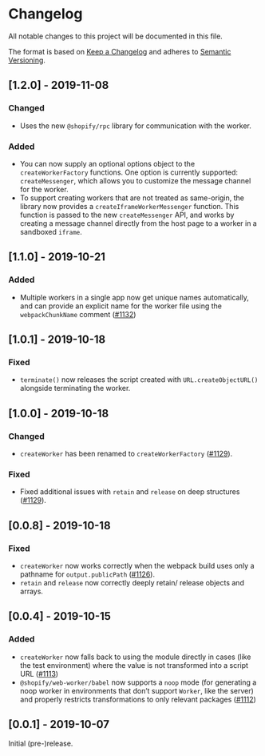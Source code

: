 # Changelog

All notable changes to this project will be documented in this file.

The format is based on [Keep a Changelog](http://keepachangelog.com/en/1.0.0/)
and adheres to [Semantic Versioning](http://semver.org/spec/v2.0.0.html).

<!-- ## [Unreleased] -->

## [1.2.0] - 2019-11-08

### Changed

- Uses the new `@shopify/rpc` library for communication with the worker.

### Added

- You can now supply an optional options object to the `createWorkerFactory` functions. One option is currently supported: `createMessenger`, which allows you to customize the message channel for the worker.
- To support creating workers that are not treated as same-origin, the library now provides a `createIframeWorkerMessenger` function. This function is passed to the new `createMessenger` API, and works by creating a message channel directly from the host page to a worker in a sandboxed `iframe`.

## [1.1.0] - 2019-10-21

### Added

- Multiple workers in a single app now get unique names automatically, and can provide an explicit name for the worker file using the `webpackChunkName` comment ([#1132](https://github.com/Shopify/quilt/pull/1132))

## [1.0.1] - 2019-10-18

### Fixed

- `terminate()` now releases the script created with `URL.createObjectURL()` alongside terminating the worker.

## [1.0.0] - 2019-10-18

### Changed

- `createWorker` has been renamed to `createWorkerFactory` ([#1129](https://github.com/Shopify/quilt/pull/1129)).

### Fixed

- Fixed additional issues with `retain` and `release` on deep structures ([#1129](https://github.com/Shopify/quilt/pull/1129)).

## [0.0.8] - 2019-10-18

### Fixed

- `createWorker` now works correctly when the webpack build uses only a pathname for `output.publicPath` ([#1126](https://github.com/Shopify/quilt/pull/1126)).
- `retain` and `release` now correctly deeply retain/ release objects and arrays.

## [0.0.4] - 2019-10-15

### Added

- `createWorker` now falls back to using the module directly in cases (like the test environment) where the value is not transformed into a script URL ([#1113](https://github.com/Shopify/quilt/pull/1113))
- `@shopify/web-worker/babel` now supports a `noop` mode (for generating a noop worker in environments that don’t support `Worker`, like the server) and properly restricts transformations to only relevant packages ([#1112](https://github.com/Shopify/quilt/pull/1112))

## [0.0.1] - 2019-10-07

Initial (pre-)release.
